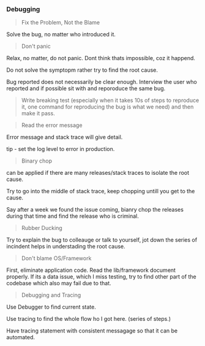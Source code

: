 ### Debugging

> Fix the Problem, Not the Blame

Solve the bug, no matter who introduced it.

> Don't panic

Relax, no matter, do not panic. Dont think thats impossible, coz it happend.

Do not solve the symptopm rather try to find the root cause.

Bug reported does not necessarily be clear enough. Interview the user who reported and if possible sit with and reporoduce the same bug.

> Write breaking test (especially when it takes 10s of steps to reproduce it, one command for reproducing the bug is what we need) and then make it pass.

> Read the error message

Error message and stack trace will give detail.

tip - set the log level to error in production.

> Binary chop

can be applied if there are many releases/stack traces to isolate the root cause.

Try to go into the middle of stack trace, keep chopping untill you get to the cause.

Say after a week we found the issue coming, bianry chop the releases during that time and find the release who is criminal.


> Rubber Ducking

Try to explain the bug to colleauge or talk to yourself, jot down the series of incindent helps in understading the root cause.

> Don't blame OS/Framework

First, eliminate application code.
Read the lib/framework document properly.
If its a data issue, which I miss testing, try to find other part of the codebase which also may fail due to that.


> Debugging and Tracing

Use Debugger to find current state.

Use tracing to find the whole flow ho I got here. (series of steps.)

Have tracing statement with consistent messagage so that it can be automated.




